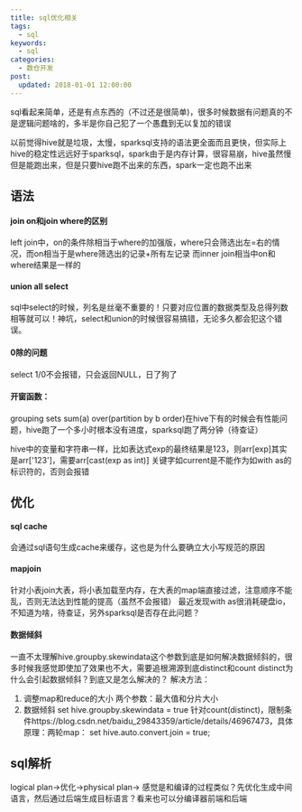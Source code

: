 ```yaml
---
title: sql优化相关
tags:
  - sql
keywords:
  - sql
categories:
  - 数仓开发
post:
  updated: 2018-01-01 12:00:00
---
```

sql看起来简单，还是有点东西的（不过还是很简单)，很多时候数据有问题真的不是逻辑问题啥的，多半是你自己犯了一个愚蠢到无以复加的错误
<!--more-->
以前觉得hive就是垃圾，太慢，sparksql支持的语法更全面而且更快，但实际上hive的稳定性远远好于sparksql，spark由于是内存计算，很容易崩，hive虽然慢但是能跑出来，但是只要hive跑不出来的东西，spark一定也跑不出来
## 语法
#### join on和join where的区别
left join中，on的条件除相当于where的加强版，where只会筛选出左=右的情况，而on相当于是where筛选出的记录+所有左记录
而inner join相当中on和where结果是一样的
#### union all select
sql中select的时候，列名是丝毫不重要的！只要对应位置的数据类型及总得列数相等就可以！神坑，select和union的时候很容易搞错，无论多久都会犯这个错误。
#### 0除的问题
select 1/0不会报错，只会返回NULL，日了狗了
#### 开窗函数：
grouping sets
sum(a) over(partition by b order)在hive下有的时候会有性能问题，hive跑了一个多小时根本没有进度，sparksql跑了两分钟（待查证）

hive中的变量和字符串一样，比如表达式exp的最终结果是123，则arr[exp]其实是arr['123']，需要arr[cast(exp as int)]
关键字如current是不能作为如with as的标识符的，否则会报错
## 优化
#### sql cache
会通过sql语句生成cache来缓存，这也是为什么要确立大小写规范的原因
#### mapjoin
针对小表join大表，将小表加载至内存，在大表的map端直接过滤，注意顺序不能乱，否则无法达到性能的提高（虽然不会报错）
最近发现with as很消耗硬盘io，不知道为啥，待查证，另外sparksql是否存在此问题？

#### 数据倾斜
一直不太理解hive.groupby.skewindata这个参数到底是如何解决数据倾斜的，很多时候我感觉即使加了效果也不大，需要追根溯源到底distinct和count distinct为什么会引起数据倾斜？到底又是怎么解决的？
解决方法：
1. 调整map和reduce的大小
两个参数：最大值和分片大小
2. 数据倾斜
set hive.groupby.skewindata = true
针对count(distinct)，限制条件https://blog.csdn.net/baidu_29843359/article/details/46967473，具体原理：两轮map：
set hive.auto.convert.join = true;

## sql解析
logical plan->优化->physical plan->
感觉是和编译的过程类似？先优化生成中间语言，然后通过后端生成目标语言？看来也可以分编译器前端和后端
